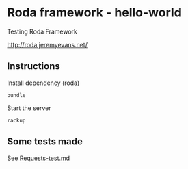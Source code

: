 # Roda framework - hello-world

Testing Roda Framework

<http://roda.jeremyevans.net/>

## Instructions

Install dependency (roda)

```shell
bundle
```

Start the server

```shell
rackup
```

## Some tests made

See [Requests-test.md](Requests-test.md)

